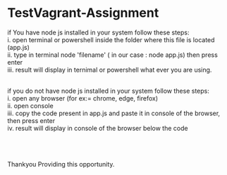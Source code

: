 # TestVagrant-Assignment

if You have node js installed in your system follow these steps:<br/>
   i. open terminal or powershell inside the folder where this file is located (app.js)<br/>
   ii. type in terminal node 'filename' ( in our case  : node app.js) then press enter <br/>
   iii. result will display in ternimal or powershell what ever you are using.<br/><br/>
   
if you do not have node js installed in your system follow these steps:<br/>
   i. open any browser  (for ex:= chrome, edge, firefox)<br/>
   ii. open console <br/>
   iii. copy the code present in app.js and paste it in console of the browser, then press enter <br/>
   iv. result will display in console of the browser below the code<br/><br/>

<br/><br/>
Thankyou Providing this opportunity.

